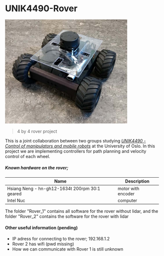 # UNIK4490-Rover
<img src="https://github.com/KvalheimRacing/UNIK4490-Rover/blob/master/Rover_2/rover_pic.PNG" width="400" height="340">

> 4 by 4 rover project

This is a joint collaboration between two groups studying [*UNIK4490 - Control of manipulators and mobile robots*](http://www.uio.no/studier/emner/matnat/its/UNIK4490/index-eng.html) at the University of Oslo.
In this project we are implementing controllers for path planning and velocity control of each wheel.

##### Known hardware on the rover;
| Name | Description |
| ----- | ---- |
|Hsiang Neng - hn-gh12-1634t 200rpm 30:1 geared |motor with encoder|
|Intel Nuc |computer|

The folder "Rover_1" contains all software for the rover without lidar, and the folder "Rover_2" contains the software for the rover with lidar


#### Other useful information (pending)
- IP adress for connecting to the rover; 192.168.1.2
- Rover 2 has wifi (pwd missing)
- How we can communicate with Rover 1 is still unknown
